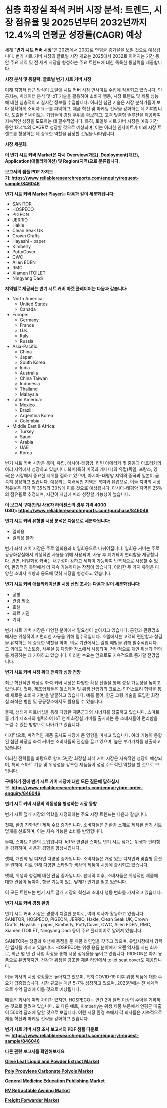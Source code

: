 <p><h1>심층 화장실 좌석 커버 시장 분석: 트렌드, 시장 점유율 및 2025년부터 2032년까지 12.4%의 연평균 성장률(CAGR) 예상</h1></p><p>세계 "<strong><a href="https://www.reliableresearchreports.com/toilet-seat-cover-r846046?utm_campaign=106&utm_medium=8&utm_source=Github&utm_content=ia&utm_term=12032025&utm_id=toilet-seat-cover">변기 시트 커버&nbsp;</a></strong><strong>시장</strong>"은 2025에서 2032로 연평균 증가율을 보일 것으로 예상됩니다. 변기 시트 커버 시장의 글로벌 시장 개요는 2025에서 2032로 이어지는 기간 동안 주요 지역 및 전 세계 시장을 형성하는 주요 트렌드에 대한 독특한 통찰력을 제공합니다.</p>
<p><strong>시장 분석 및 통찰력: 글로벌 변기 시트 커버 시장</strong></p>
<p><p>미래 지향적 접근 방식이 토일렛 시트 커버 시장 인사이트 수집에 적용되고 있습니다. 인공지능, 빅데이터 분석 및 IoT 기술을 활용하여 소비자 행동, 시장 트렌드 및 제품 성능에 대한 심층적이고 실시간 정보를 수집합니다. 이러한 첨단 기술은 시장 분석가들이 보다 정확하게 소비자 요구를 파악하고, 제품 혁신 및 마케팅 전략을 강화하는 데 기여합니다. 도출된 인사이트는 기업들이 경쟁 우위를 확보하고, 고객 맞춤형 솔루션을 제공하여 지속적인 성장을 도모하는 데 필수적입니다. 특히, 토일렛 시트 커버 시장은 예측 기간 동안 12.4%의 CAGR로 성장할 것으로 예상되며, 이는 이러한 인사이트가 미래 시장 트렌드를 형성하는 데 중요한 역할을 담당할 것임을 나타냅니다.</p><a href="%7CAUTHORITHY_DOMAIN_URL%7C?utm_campaign=106&utm_medium=8&utm_source=Github&utm_content=ia&utm_term=12032025&utm_id=toilet-seat-cover"></a></p>
<p><strong>시장 세분화:</strong></p>
<p><strong>이 변기 시트 커버 Market은 다시 Overview(개요), Deployment(개요), Application(애플리케이션) 및 Region(지역)으로 분류됩니다.</strong></p>
<p><strong>보고서의 샘플 PDF 가져오기:&nbsp;<a href="https://www.reliableresearchreports.com/enquiry/request-sample/846046?utm_campaign=106&utm_medium=8&utm_source=Github&utm_content=ia&utm_term=12032025&utm_id=toilet-seat-cover">https://www.reliableresearchreports.com/enquiry/request-sample/846046</a></strong><strong></strong></p>
<p><strong>변기 시트 커버 Market Player는 다음과 같이 세분화됩니다:</strong></p>
<p><ul><li>SANITOR</li><li>HOSPECO</li><li>PIGEON</li><li>JERRIO</li><li>Hakle</li><li>Clean Seak UK</li><li>Crown Crafts</li><li>Hayashi - paper</li><li>Kimberly</li><li>PottyCover</li><li>CWC</li><li>Allen EDEN</li><li>RMC</li><li>Xiamen ITOILET</li><li>Ningyang Dadi</li></ul></p>
<p><strong>지역별로 제공되는 변기 시트 커버 마켓 플레이어는 다음과 같습니다:</strong></p>
<p><ul>
    <li>
        North America:
        <ul>
            <li>United States</li>
            <li>Canada</li>
        </ul>
    </li>
    <li>
        Europe:
        <ul>
            <li>Germany</li>
            <li>France</li>
            <li>U.K.</li>
            <li>Italy</li>
            <li>Russia</li>
        </ul>
    </li>
    <li>
        Asia-Pacific:
        <ul>
            <li>China</li>
            <li>Japan</li>
            <li>South Korea</li>
            <li>India</li>
            <li>Australia</li>
            <li>China Taiwan</li>
            <li>Indonesia</li>
            <li>Thailand</li>
            <li>Malaysia</li>
        </ul>
    </li>
    <li>
        Latin America:
        <ul>
            <li>Mexico</li>
            <li>Brazil</li>
            <li>Argentina Korea</li>
            <li>Colombia</li>
        </ul>
    </li>
    <li>
        Middle East & Africa:
        <ul>
            <li>Turkey</li>
            <li>Saudi</li>
            <li>Arabia</li>
            <li>UAE</li>
            <li>Korea</li>
        </ul>
    </li>
    </ul></p>
<p><p>변기 시트 커버 시장은 북미, 유럽, 아시아-태평양, 라틴 아메리카 및 중동과 아프리카의 여러 지역에서 성장하고 있습니다. 북미(특히 미국과 캐나다)와 유럽(독일, 프랑스, 영국)은 시장에서 중요한 지위를 점하고 있으며, 아시아-태평양 지역의 중국과 일본이 급속히 성장하고 있습니다. 예상되는 지배적인 지역은 북미와 유럽으로, 이들 지역의 시장 점유율은 각각 약 35%와 30%에 이를 것으로 예상됩니다. 아시아-태평양 지역은 25%의 점유율로 추정되며, 시간이 지남에 따라 성장할 가능성이 높습니다.</p></p>
<p><strong>이 보고서 구매(단일 사용자 라이센스의 경우 가격 4000 USD):&nbsp;<a href="https://www.reliableresearchreports.com/purchase/846046?utm_campaign=106&utm_medium=8&utm_source=Github&utm_content=ia&utm_term=12032025&utm_id=toilet-seat-cover">https://www.reliableresearchreports.com/purchase/846046</a></strong></p>
<p><strong>변기 시트 커버 유형별 시장 분석은 다음으로 세분화됩니다:</strong></p>
<p><ul><li>일회용</li><li>일회용 불가</li></ul></p>
<p><p>변기 좌석 커버 시장은 주로 일회용과 비일회용으로 나뉘어집니다. 일회용 커버는 주로 공공화장실에서 위생적인 사용을 위해 사용되며, 사용 후 폐기되어 편리함을 제공합니다. 반면, 비일회용 커버는 내구성이 강하고 세척이 가능하여 반복적으로 사용할 수 있어, 환경적인 측면에서 더 지속 가능하다는 장점이 있습니다. 이러한 두 가지 유형은 다양한 소비자 취향과 용도에 맞춰 시장을 형성하고 있습니다.</p></p>
<p><strong>변기 시트 커버 애플리케이션별 시장 산업 조사는 다음과 같이 세분화됩니다:</strong></p>
<p><ul><li>공항</li><li>관광 명소</li><li>호텔</li><li>의료 기관</li><li>기타</li></ul></p>
<p><p>변기 시트 커버 시장은 다양한 분야에서 필요성이 높아지고 있습니다. 공항과 관광명소에서는 위생적이고 편리한 사용을 위해 필수적입니다. 호텔에서는 고객의 편안함과 청결을 유지하는 데 중요한 역할을 하며, 의료 기관에서는 감염 예방을 위해 필수적입니다. 그 외에도 레스토랑, 사무실 등 다양한 장소에서 사용되며, 전반적으로 개인 위생과 편의를 제공하는 데 기여하고 있습니다. 이러한 수요는 앞으로도 지속적으로 증가할 전망입니다.</p></p>
<p><strong>변기 시트 커버 시장 확대 전략과 성장 전망</strong></p>
<p><p>최근 혁신적인 화장실 좌석 커버 시장은 다양한 확장 전술을 통해 성장 가능성을 높이고 있습니다. 첫째, 제조업체들은 헬스케어 및 위생 산업과의 크로스-인더스트리 협력을 통해 새로운 소비자 기반을 발굴하고 있습니다. 예를 들어, 항균 코팅 기술을 도입한 화장실 좌석은 병원 및 공공장소에서도 활용될 수 있습니다. </p><p>둘째, 생태계 파트너십을 통해 다양한 제품군과의 시너지를 창출하고 있습니다. 스마트 홈 기기 제조사와 협력하여 IoT 연계 화장실 커버를 출시하는 등 소비자들이 편리함을 느낄 수 있는 방향으로 나아가고 있습니다. </p><p>마지막으로, 파격적인 제품 출시도 시장에 큰 영향을 미치고 있습니다. 여러 기능이 통합된 첨단 화장실 좌석 커버는 소비자들의 관심을 끌고 있으며, 높은 부가가치를 창출하고 있습니다. </p><p>이러한 전략들을 바탕으로 향후 5년간 화장실 좌석 커버 시장은 지속적인 성장이 예상되며, 특히 스마트 기능 및 위생성을 강조한 제품들이 성장 주도적인 역할을 할 것으로 보입니다.</p></p>
<p><strong>구매하기 전에 변기 시트 커버 시장에 대한 모든 질문에 답하십시오.&nbsp;<a href="https://www.reliableresearchreports.com/enquiry/pre-order-enquiry/846046?utm_campaign=106&utm_medium=8&utm_source=Github&utm_content=ia&utm_term=12032025&utm_id=toilet-seat-cover">https://www.reliableresearchreports.com/enquiry/pre-order-enquiry/846046</a></strong><strong></strong></p>
<p><strong>변기 시트 커버 시장의 역동성을 형성하는 시장 동향</strong></p>
<p><p>변기 시트 덮개 시장의 역학을 재정의하는 주요 시장 트렌드는 다음과 같습니다.</p><p>첫째, 환경 친화적인 제품 수요 증가입니다. 소비자들은 친환경 소재로 제작된 변기 시트 덮개를 선호하며, 이는 지속 가능한 소비를 반영합니다.</p><p>둘째, 스마트 기술의 도입입니다. IoT와 연결된 스마트 변기 시트 덮개는 위생과 편리함을 강화하며, 사용자 경험을 향상시킵니다.</p><p>셋째, 개인화 및 디자인 다양성 증가입니다. 소비자들은 개성 있는 디자인과 맞춤형 옵션을 원하며, 이로 인해 다양한 스타일과 색상의 제품이 시장에 출시되고 있습니다.</p><p>넷째, 위생과 청결에 대한 관심 증가입니다. 팬데믹 이후, 소비자들은 위생적인 제품에 대한 관심이 높아져, 항균 기능이 있는 덮개가 인기를 얻고 있습니다. </p><p>이 모든 트렌드는 변기 시트 덮개 시장의 혁신과 소비자 행동 변화를 가져오고 있습니다.</p></p>
<p><strong>변기 시트 커버 경쟁 환경</strong></p>
<p><p>변기 시트 커버 시장은 경쟁이 치열한 분야로, 여러 회사가 활동하고 있습니다. SANITOR, HOSPECO, PIGEON, JERRIO, Hakle, Clean Seak UK, Crown Crafts, Hayashi - paper, Kimberly, PottyCover, CWC, Allen EDEN, RMC, Xiamen ITOILET, Ningyang Dadi 등이 주요 플레이어로 알려져 있습니다.</p><p>SANITOR는 청결과 위생에 중점을 둔 제품 라인업을 갖추고 있으며, 유럽시장에서 강력한 입지를 가지고 있습니다. HOSPECO는 위생 용품 분야에서 오랜 역사를 지닌 회사로, 최근 몇 년 간 사업 확장을 통해 시장 점유율을 높이고 있습니다. PIGEON은 아기 용품으로 유명하지만, 건강과 위생을 강조한 제품 라인에서 toilet seat cover도 제공합니다.</p><p>이들 회사의 시장 성장률은 높아지고 있으며, 특히 COVID-19 이후 위생 제품에 대한 수요가 급증했습니다. 시장 규모는 매년 5-7% 성장하고 있으며, 2023년에는 전 세계적으로 수억 달러에 이를 것으로 예상됩니다.</p><p>매출은 회사에 따라 차이가 있지만, HOSPECO는 연간 2억 달러 이상의 수익을 기록하는 것으로 알려져 있습니다. 또 다른 예로, Kimberly는 위생 제품 부문에서 연평균 매출이 500억 달러에 달할 것으로 보입니다. 이런 시장 환경 속에서 각 회사들은 지속적으로 제품 혁신과 마케팅 전략을 강화하고 있습니다.</p></p>
<p><strong>변기 시트 커버 시장 조사 보고서의 PDF 샘플 다운로드:&nbsp;<a href="https://www.reliableresearchreports.com/enquiry/request-sample/846046?utm_campaign=106&utm_medium=8&utm_source=Github&utm_content=ia&utm_term=12032025&utm_id=toilet-seat-cover">https://www.reliableresearchreports.com/enquiry/request-sample/846046</a></strong></p>
<p><strong></strong></p>
<p><strong></strong></p>
<p><strong></strong></p>
<p><strong></strong></p>
<p><strong>다른 관련 보고서를 확인해보세요</strong></p>
<p><strong><p><a href="https://github.com/dmitriyvo6rog/Market-Research-Report-List-1/blob/main/olive-leaf-liquid-and-powder-extract-market.md?utm_campaign=106&utm_medium=8&utm_source=Github&utm_content=ia&utm_term=12032025&utm_id=toilet-seat-cover">Olive Leaf Liquid and Powder Extract Market</a></p><p><a href="https://github.com/arionmp/Market-Research-Report-List-5/blob/main/poly-propylene-carbonate-polyols-market.md?utm_campaign=106&utm_medium=8&utm_source=Github&utm_content=ia&utm_term=12032025&utm_id=toilet-seat-cover">Poly Propylene Carbonate Polyols Market</a></p><p><a href="https://github.com/petbigbeepjn/Market-Research-Report-List-1/blob/main/general-medicine-education-publishing-market.md?utm_campaign=106&utm_medium=8&utm_source=Github&utm_content=ia&utm_term=12032025&utm_id=toilet-seat-cover">General Medicine Education Publishing Market</a></p><p><a href="https://github.com/hartsockdonnette82/Market-Research-Report-List-1/blob/main/rv-retractable-awning-market.md?utm_campaign=106&utm_medium=8&utm_source=Github&utm_content=ia&utm_term=12032025&utm_id=toilet-seat-cover">RV Retractable Awning Market</a></p><p><a href="https://github.com/luckyshygirl/Market-Research-Report-List-7/blob/main/freight-forwarder-market.md?utm_campaign=106&utm_medium=8&utm_source=Github&utm_content=ia&utm_term=12032025&utm_id=toilet-seat-cover">Freight Forwarder Market</a></p></strong></p>